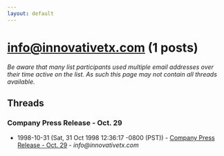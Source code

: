 ```yaml
---
layout: default
---
```


# info@innovativetx.com (1 posts)

_Be aware that many list participants used multiple email addresses over their time active on the list. As such this page may not contain all threads available._

## Threads

### Company Press Release - Oct. 29
+ 1998-10-31 (Sat, 31 Oct 1998 12:36:17 -0800 (PST)) - [Company Press Release - Oct. 29](/archive/1998/10/a0a558a5f110beaacee5e2fb46d4f1fd71f1a0e140fe448c8794b74b8dff61c5) - _info@innovativetx.com_


